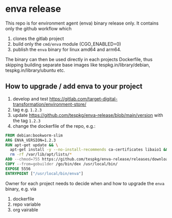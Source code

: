 # enva release

This repo is for environment agent (enva) binary release only. It contains only the github workflow which 

1. clones the gitlab project
2. build only the `cmd/enva` module (CGO_ENABLED=0)
3. publish the `enva` binary for linux amd64 and arm64.

The binary can then be used directly in each projects Dockerfile, thus skipping building separate base images like tespkg.in/library/debian, tespkg.in/library/ubuntu etc.

## How to upgrade / add enva to your project

1. develop and test https://gitlab.com/target-digital-transformation/environment-store/
2. tag e.g. `1.2.3`
3. update https://github.com/tespkg/enva-release/blob/main/version with the tag `1.2.3`
4. change the dockerfile of the repo, e.g.:

```dockerfile
FROM debian:bookworm-slim
ARG ENVA_VERSION=1.2.3
RUN apt-get update && \
  apt-get install -y --no-install-recommends ca-certificates libaio1 && \
  rm -rf /var/lib/apt/lists/* 
ADD --chmod=755 https://github.com/tespkg/enva-release/releases/download/${ENVA_VERSION}/enva_${ENVA_VERSION}_linux_amd64 /usr/local/bin/enva
COPY --from=gobuilder /go/bin/dex /usr/local/bin/
EXPOSE 5556
ENTRYPOINT ["/usr/local/bin/enva"]
```

Owner for each project needs to decide when and how to upgrade the `enva` binary, e.g. via

1. dockerfile
2. repo variable
3. org vairable

